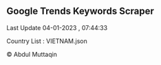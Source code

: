 

## Google Trends Keywords Scraper 
 
Last Update 04-01-2023 , 07:44:33

Country List :
VIETNAM.json



© Abdul Muttaqin 
